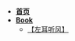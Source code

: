 * [**首页**](README.md)
* [**Book**](book/README.md)
  * [【左耳听风】](book/左耳听风/开篇词%20%20_%20%20洞悉技术的本质，享受科技的乐趣.md)